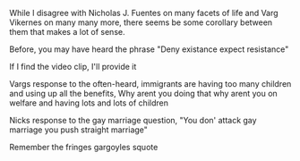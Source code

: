 

While I disagree with Nicholas J. Fuentes on many facets of life and Varg Vikernes on many many more, there seems be some corollary between them that makes a lot of sense.

Before, you may have heard the phrase "Deny existance expect resistance" 

If I find the video clip, I'll provide it

Vargs response to the often-heard, immigrants are having too many children and using up all the benefits, Why arent you doing that why arent you on welfare and having lots and lots of children

Nicks response to the gay marriage question, "You don' attack gay marriage you push straight marriage"

Remember the fringes gargoyles squote
